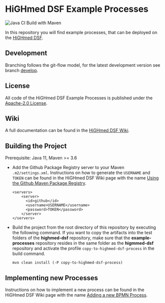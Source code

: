 # HiGHmed DSF Example Processes 

![Java CI Build with Maven](https://github.com/highmed/example-processes/workflows/Java%20CI%20Build%20with%20Maven/badge.svg)

In this repository you will find example processes, that can be deployed on the [HiGHmed DSF](https://github.com/highmed/highmed-dsf).

## Development
Branching follows the git-flow model, for the latest development version see branch [develop](https://github.com/highmed/example-processes/tree/develop).

## License
All code of the HiGHmed DSF Example Processes is published under the [Apache-2.0 License](LICENSE).

## Wiki
A full documentation can be found in the [HiGHmed DSF Wiki](https://github.com/highmed/highmed-dsf/wiki).

## Building the Project
Prerequisite: Java 11, Maven >= 3.6

* Add the Github Package Registry server to your Maven `.m2/settings.xml`. Instructions on how to generate the `USERNAME` and `TOKEN` can be found in the HiGHmed DSF Wiki page with the name [Using the Github Maven Package Registry](https://github.com/highmed/highmed-dsf/wiki/Using-the-Github-Maven-Package-Registry).

    ```
    <servers>
        <server>
          <id>github</id>
          <username>USERNAME</username>
          <password>TOKEN</password>
        </server>
    </servers>
    ```

* Build the project from the root directory of this repository by executing the following command. If you want to copy the artifacts into the test folders of the **highmed-dsf** repository, make sure that the **example-processes** repository resides in the same folder as the **higmmed-dsf** repository and activate the profile `copy-to-highmed-dsf-process` in the build command.

  ```
  mvn clean install (-P copy-to-highmed-dsf-process)
  ``` 

## Implementing new Processes
Instructions on how to implement a new process can be found in the HiGHmed DSF Wiki page with the name [Adding a new BPMN Process](https://github.com/highmed/highmed-dsf/wiki/Adding-BPMN-Processes).